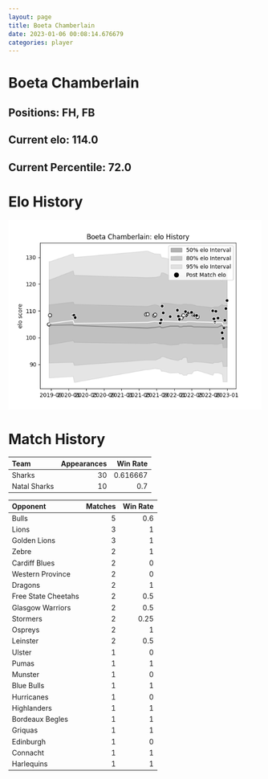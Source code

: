 ```yaml
---  
layout: page  
title: Boeta Chamberlain  
date: 2023-01-06 00:08:14.676679  
categories: player  
---
```

# Boeta Chamberlain

## Positions: FH, FB

## Current elo: 114.0

## Current Percentile: 72.0

# Elo History


![elo history](history_BoetaChamberlain.png)
# Match History


| Team         |   Appearances |   Win Rate |
|:-------------|--------------:|-----------:|
| Sharks       |            30 |   0.616667 |
| Natal Sharks |            10 |   0.7      |

| Opponent            |   Matches |   Win Rate |
|:--------------------|----------:|-----------:|
| Bulls               |         5 |       0.6  |
| Lions               |         3 |       1    |
| Golden Lions        |         3 |       1    |
| Zebre               |         2 |       1    |
| Cardiff Blues       |         2 |       0    |
| Western Province    |         2 |       0    |
| Dragons             |         2 |       1    |
| Free State Cheetahs |         2 |       0.5  |
| Glasgow Warriors    |         2 |       0.5  |
| Stormers            |         2 |       0.25 |
| Ospreys             |         2 |       1    |
| Leinster            |         2 |       0.5  |
| Ulster              |         1 |       0    |
| Pumas               |         1 |       1    |
| Munster             |         1 |       0    |
| Blue Bulls          |         1 |       1    |
| Hurricanes          |         1 |       0    |
| Highlanders         |         1 |       1    |
| Bordeaux Begles     |         1 |       1    |
| Griquas             |         1 |       1    |
| Edinburgh           |         1 |       0    |
| Connacht            |         1 |       1    |
| Harlequins          |         1 |       1    |